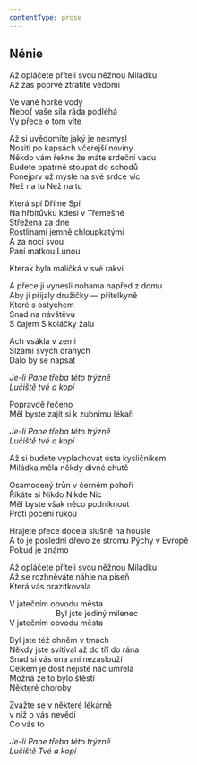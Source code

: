 ```yaml
---
contentType: prose
---
```


## Nénie

Až opláčete příteli svou něžnou Miládku  
Až zas poprvé ztratíte vědomí

Ve vaně horké vody  
Neboť vaše síla ráda podléhá  
Vy přece o tom víte

Až si uvědomíte jaký je nesmysl  
Nositi po kapsách včerejší noviny  
Někdo vám řekne že máte srdeční vadu  
Budete opatrně stoupat do schodů  
Ponejprv už mysle na své srdce víc  
Než na tu Než na tu

Která spí Dříme Spí  
Na hřbitůvku kdesi v Třemešné  
Střežena za dne  
Rostlinami jemně chloupkatými  
A za noci svou  
Paní matkou Lunou

Kterak byla maličká v své rakvi

A přece ji vynesli nohama napřed z domu  
Aby ji přijaly družičky — přítelkyně  
Které s ostychem  
Snad na návštěvu  
S čajem S koláčky žalu

Ach vsákla v zemi  
Slzami svých drahých  
Dalo by se napsat

_Je-li Pane třeba této trýzně  
Lučiště tvé a kopí_

Popravdě řečeno  
Měl byste zajít si k zubnímu lékaři

_Je-li Pane třeba této trýzně  
Lučiště tvé a kopí_

Až si budete vyplachovat ústa kysličníkem  
Miládka měla někdy divné chutě

Osamocený trůn v černém pohoří  
Říkáte si Nikdo Nikde Nic  
Měl byste však něco podniknout  
Proti pocení rukou

Hrajete přece docela slušně na housle  
A to je poslední dřevo ze stromu Pýchy v Evropě  
Pokud je známo

Až opláčete příteli svou něžnou Miládku  
Až se rozhněváte náhle na píseň  
Která vás orazítkovala

V jatečním obvodu města  
                     Byl jste jediný milenec  
V jatečním obvodu města

Byl jste též ohněm v tmách  
Někdy jste svítíval až do tří do rána  
Snad si vás ona ani nezaslouží  
Celkem je dost nejisté nač umřela  
Možná že to bylo štěstí  
Některé choroby

Zvažte se v některé lékárně  
v níž o vás nevědí  
Co vás to

_Je-li Pane třeba této trýzně  
Lučiště Tvé a kopí_
